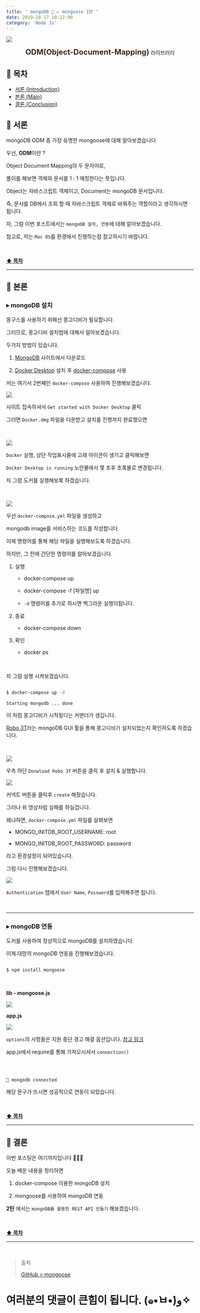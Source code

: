 ```yaml
---
title: ' mongoDB 📗 ▻ mongoose 1탄 '
date: 2019-10-17 10:22:00
category: 'Node Js'
---
```


![](./images/mongoose/logo.jpg)

<center><strong style="color:#3D291A; font-size: 20px;">ODM(Object-Document-Mapping)</strong> 라이브러리</center>

## **💎 목차**

- [서론 (Introduction)](#-서론)
- [본론 (Main)](#-본론)
- [결론 (Conclusion)](#🥀-결론)

## **🌱 서론**

mongoDB ODM 중 가장 유명한 mongoose에 대해 알아보겠습니다

우선, **ODM**이란 ?

Object Document Mapping의 두 문자어로,

풀이를 해보면 객체와 문서를 1 : 1 매칭한다는 뜻입니다.

Object는 자바스크립트 객체이고, Document는 mongoDB 문서입니다.

즉, 문서를 DB에서 조회 할 때 자바스크립트 객체로 바꿔주는 역할이라고 생각하시면 됩니다.

자, 그럼 이번 포스트에서는 `mongoDB 설치, 연동`에 대해 알아보겠습니다.

참고로, 저는 `Mac OS`를 환경에서 진행하는점 참고하시기 바랍니다.

<br />

**[⬆ 목차](#-목차)**

<hr />

## **🌹 본론**

### ▸ mongoDB 설치

몽구스를 사용하기 위해선 몽고디비가 필요합니다.

그러므로, 몽고디비 설치법에 대해서 알아보겠습니다.

두가지 방법이 있습니다.

1. [MongoDB](https://docs.mongodb.com/manual/installation/) 사이트에서 다운로드

2. [Docker Desktop](https://docs.docker.com/docker-for-mac/install/) 설치 후 [docker-compose](https://hub.docker.com/_/mongo) 사용

저는 여기서 2번째인 `docker-compose` 사용하여 진행해보겠습니다.

[![](./images/mongoose/1/1.png)](https://hub.docker.com/)
<br />

사이트 접속하셔서 `Get started with Docker Desktop` 클릭

그러면 `Docker.dmg` 파일을 다운받고 설치를 진행까지 완료했으면

<br />

![](./images/mongoose/1/2.png)
<br />

`Docker` 실행, 상단 작업표시줄에 고래 아이콘이 생기고 클릭해보면

`Docker Desktop is running` 노란불에서 몇 초후 초록불로 변경됩니다.

자 그럼 도커를 실행해보록 하겠습니다.

<br />

![](./images/mongoose/1/3.png)
<br />

우선 `docker-compose.yml` 파일을 생성하고

mongodb image를 서비스하는 코드를 작성합니다.

이제 명령어를 통해 해당 파일을 실행해보도록 하겠습니다.

하지만, 그 전에 간단한 명령어를 알아보겠습니다.

1. 실행

   - docker-compose up

   - docker-compose -f [파일명] up

   - `-d` 명령어를 추가로 하시면 백그라운 실행이됩니다.

2. 종료

   - docker-compose down

3. 확인
   - docker ps

<br />

자 그럼 실행 시켜보겠습니다.

```sh

$ docker-compose up -d

Starting mongodb ... done

```

이 처럼 몽고디비가 시작됬다는 커맨더가 생깁니다.

[Robo 3T](https://robomongo.org/download)라는 mongoDB GUI 툴을 통해 몽고디비가 설치되었는지 확인하도록 하겠습니다.

<br />

![](./images/mongoose/1/4.png)
<br />

우측 하단 `Donwload Robo 3T` 버튼을 클릭 후 설치 & 실행합니다.

![](./images/mongoose/1/5.gif)
<br />

커넥트 버튼을 클릭후 `create` 해줬습니다.

그러나 위 영상처럼 실패를 하실겁니다.

왜냐하면, `docker-compose.yml` 파일를 살펴보면

- MONGO_INITDB_ROOT_USERNAME: root

- MONGO_INITDB_ROOT_PASSWORD: password

라고 환경설정이 되어있습니다.

그럼 다시 진행해보겠습니다.

![](./images/mongoose/1/6.gif)
<br />

`Authentication` 탭에서 `User Name`, `Password`를 입력해주면 됩니다.

<br />
<hr />

### ▸ mongoDB 연동

도커를 사용하여 정상적으로 mongoDB를 설치하였습니다.

이제 대망의 mongoDB 연동을 진행해보겠습니다.

```sh

$ npm install mongoose

```

<br />

**lib - mongoose.js**

![](./images/mongoose/1/7.png)
<br />

**app.js**

![](./images/mongoose/1/8.png)
<br />

`options`의 사항들은 지원 중단 경고 해결 옵션입니다. [참고 링크](https://mongoosejs.com/docs/deprecations.html)

app.js에서 require를 통해 가져오시셔서 `connection()`

<br />

```js

🚀 mongodb connected

```

해당 문구가 뜨시면 성공적으로 연동이 되었습니다.

<br />

**[⬆ 목차](#-목차)**

<hr />

## **🥀 결론**

이번 포스팅은 여기까지입니다 👏👏👏

오늘 배운 내용을 정리하면

1. docker-compose 이용한 mongoDB 설치

2. mongoose를 사용하여 mongoDB 연동

**2탄** 에서는 `mongoDB를 활용한 REST API 만들기` 해보겠습니다.

<br />

**[⬆ 목차](#-목차)**

<hr />

<br />

> 출처
>
> <a href="https://github.com/bynodejs/mongoose" target="_blank">GitHub > mongoose</a>

# 여러분의 댓글이 큰힘이 됩니다. (๑•̀ㅂ•́)و✧
